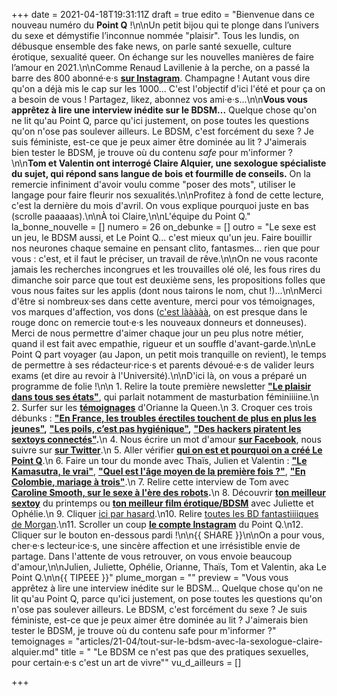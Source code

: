 +++
date = 2021-04-18T19:31:11Z
draft = true
edito = "Bienvenue dans ce nouveau numéro du **Point Q** !\n\nUn petit bijou qui te plonge dans l’univers du sexe et démystifie l’inconnue nommée \"plaisir\". Tous les lundis, on débusque ensemble des fake news, on parle santé sexuelle, culture érotique, sexualité queer. On échange sur les nouvelles manières de faire l’amour en 2021.\n\nComme Renaud Lavillenie à la perche, on a passé la barre des 800 abonné·e·s [**sur Instagram**](https://www.instagram.com/lepoint.q/). Champagne ! Autant vous dire qu'on a déjà mis le cap sur les 1000... C'est l'objectif d'ici l'été et pour ça on a besoin de vous ! Partagez, likez, abonnez vos ami·e·s...\n\n**Vous vous apprêtez à lire une interview inédite sur le BDSM...** Quelque chose qu'on ne lit qu'au Point Q, parce qu'ici justement, on pose toutes les questions qu'on n'ose pas soulever ailleurs. Le BDSM, c'est forcément du sexe ? Je suis féministe, est-ce que je peux aimer être dominée au lit ? J'aimerais bien tester le BDSM, je trouve où du contenu _safe_ pour m'informer ?\n\n**Tom et Valentin ont interrogé Claire Alquier, une sexologue spécialiste du sujet, qui répond sans langue de bois et fourmille de conseils.** On la remercie infiniment d'avoir voulu comme \"poser des mots\", utiliser le langage pour faire fleurir nos sexualités.\n\nProfitez à fond de cette lecture, c'est la dernière du mois d'avril. On vous explique pourquoi juste en bas (scrolle paaaaas).\n\nÀ toi Claire,\n\nL'équipe du Point Q."
la_bonne_nouvelle = []
numero = 26
on_debunke = []
outro = "Le sexe est un jeu, le BDSM aussi, et Le Point Q... c'est mieux qu'un jeu. Faire bouillir nos neurones chaque semaine en pensant clito, fantasmes... rien que pour vous : c'est, et il faut le préciser, un travail de rêve.\n\nOn ne vous raconte jamais les recherches incongrues et les trouvailles olé olé, les fous rires du dimanche soir parce que tout est deuxième sens, les propositions folles que vous nous faites sur les applis (dont nous tairons le nom, chut !)...\n\nMerci d'être si nombreux·ses dans cette aventure, merci pour vos témoignages, vos marques d'affection, vos dons ([c'est lààààà](https://fr.tipeee.com/le-point-q), on est presque dans le rouge donc on remercie tout·e·s les nouveaux donneurs et donneuses). Merci de nous permettre d'aimer chaque jour un peu plus notre métier, quand il est fait avec empathie, rigueur et un souffle d'avant-garde.\n\nLe Point Q part voyager (au Japon, un petit mois tranquille on revient), le temps de permettre à ses rédacteur·rice·s et parents dévoué·e·s de valider leurs exams (et dire au revoir à l'Université).\n\nD'ici là, on vous a préparé un programme de folie !\n\n 1. Relire la toute première newsletter [**\"Le plaisir dans tous ses états\"**](https://lepointq.com/newsletters/le-plaisir-dans-tous-ses-etats/), qui parlait notamment de masturbation féminiiiine.\n 2. Surfer sur les [**témoignages**](https://lepointq.com/articles/20-11/et-toi-le-sexe-oral/) d'Orianne la Queen.\n 3. Croquer ces trois débunks : [**\"En France, les troubles érectiles touchent de plus en plus les jeunes\"**](https://lepointq.com/articles/20-11/en-france-les-troubles-erectiles-touchent-de-plus-en-plus-les-jeunes/)**,** [**\"Les poils, c’est pas hygiénique\"**](https://lepointq.com/articles/21-01/les-poils-c-est-pas-hygienique/)**,** [**\"Des hackers piratent les sextoys connectés\"**](https://lepointq.com/articles/21-02/des-hackers-piratent-les-sextoys-connectes/)**.**\n 4. Nous écrire un mot d'amour [**sur Facebook**](https://www.facebook.com/lepointq.news), nous suivre sur [**sur Twitter**](https://twitter.com/LePointQ).\n 5. Aller vérifier [**qui on est et pourquoi on a créé Le Point Q**](https://lepointq.com/kezako/).\n 6. Faire un tour du monde avec Thaïs, Julien et Valentin : [**\"Le Kamasutra, le vrai\"**](https://lepointq.com/articles/20-10/le-kamasutra-le-vrai/), [**\"Quel est l'âge moyen de la première fois ?\"**](https://lepointq.com/articles/21-02/quel-est-l-age-moyen-de-la-premiere-fois/), [**\"En Colombie, mariage à trois\"**](https://lepointq.com/articles/21-03/en-colombie-mariage-a-trois).\n 7. Relire cette interview de Tom avec [**Caroline Smooth, sur le sexe à l'ère des robots**](https://lepointq.com/newsletters/les-gens-ont-peur-des-robots-mais-ils-baisent-comme-des-robots/)**.**\n 8. Découvrir [**ton meilleur sextoy**](https://lepointq.com/articles/20-11/dis-moi-qui-tu-es-je-te-propose-un-sextoy/) du printemps ou [**ton meilleur film érotique/BDSM**](https://lepointq.com/articles/21-04/dis-moi-tout-bas-tout-c-que-t-aimerais-de-moi/) avec Juliette et Ophélie.\n 9. Cliquer [ici par hasard](https://fr.tipeee.com/le-point-q).\n10. Relire [toutes les BD fantastiiiiques de Morgan](https://lepointq.com/articles/).\n11. Scroller un coup [**le compte Instagram**](https://www.instagram.com/lepoint.q/) du Point Q.\n12. Cliquer sur le bouton en-dessous pardi !\n\n{{ SHARE }}\n\nOn a pour vous, cher·e·s lecteur·ice·s, une sincère affection et une irrésistible envie de partage. Dans l'attente de vous retrouver, on vous envoie beaucoup d'amour,\n\nJulien, Juliette, Ophélie, Orianne, Thaïs, Tom et Valentin, aka Le Point Q.\n\n{{ TIPEEE }}"
plume_morgan = ""
preview = "Vous vous apprêtez à lire une interview inédite sur le BDSM... Quelque chose qu'on ne lit qu'au Point Q, parce qu'ici justement, on pose toutes les questions qu'on n'ose pas soulever ailleurs. Le BDSM, c'est forcément du sexe ? Je suis féministe, est-ce que je peux aimer être dominée au lit ? J'aimerais bien tester le BDSM, je trouve où du contenu safe pour m'informer ?"
temoignages = "articles/21-04/tout-sur-le-bdsm-avec-la-sexologue-claire-alquier.md"
title = " \"Le BDSM ce n'est pas que des pratiques sexuelles, pour certain·e·s c'est un art de vivre\""
vu_d_ailleurs = []

+++
